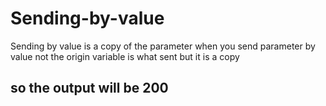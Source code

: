 # Sending-by-value
Sending by value is a copy of the parameter
when you send parameter by value not the origin variable is what sent but
it is a copy
## so the output will be 200

